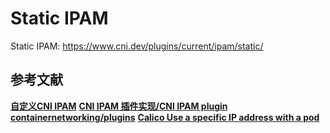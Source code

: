 


# Static IPAM
Static IPAM: https://www.cni.dev/plugins/current/ipam/static/













## 参考文献

**[自定义CNI IPAM](https://qiankunli.github.io/2019/05/28/cni_ipam.html)**
**[CNI IPAM 插件实现/CNI IPAM plugin](https://github.com/qiankunli/static-ipam)**
**[containernetworking/plugins](https://github.com/containernetworking/plugins/blob/master/plugins/ipam/static/main.go)**
**[Calico Use a specific IP address with a pod](https://docs.projectcalico.org/networking/use-specific-ip)**
